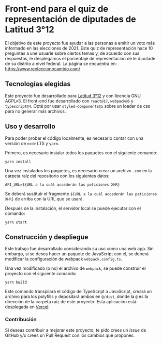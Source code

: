 # Front-end para el quiz de representación de diputades de Latitud 3°12

El objetivo de este proyecto fue ayudar a las personas a emitir un voto más informado en las elecciones de 2021. Este quiz de representación hace 10 preguntas a une usuarie sobre ciertos temas y, de acuerdo con sus respuestas, le desplegamos el porcentaje de representación de le diputade de su distrito a nivel federal. La página se encuentra en: https://www.reeleccionocambio.com/

## Tecnologías elegidas
Este proyecto fue desarrollado para [Latitud 3°12](https://www.latitud312.com/) y con licencia GNU AGPLv3. El front-end fue desarrollado con `react@17`, `webpack@5` y `typescript@4`. Opté por usar `styled-components@5` sobre un loader de css para no generar más archivos.

## Uso y desarrollo
Para poder probar el código localmente, es necesario contar con una versión de `node` LTS y `yarn`.

Primero, es necesario instalar todos los paquetes con el siguiente comando:
```
yarn install
```
Una vez instalados los paquetes, es necesario crear un archivo `.env` en la carpeta raíz del repositorio con los siguientes datos:
```
API_URL=${URL a la cuál accederán las peticiones XHR}
```
Se deberá sustituir el fragmento `${URL a la cuál accederán las peticiones XHR}` de arriba con la URL que se usará.

Después de la instalación, el servidor local se puede ejecutar con el comando:
```
yarn start
```

## Construcción y despliegue
Este trabajo fue desarrollado considerando su uso como una web app. Sin embargo, si se desea hacer un paquete de JavaScript con él, se deberá modificar la configuración de webpack `webpack.config.ts`.

Una vez modificado (o no) el archivo de `webpack`, se puede construir el proyecto con el siguiente comando:
```
yarn build
```
Este comando transpilará el código de TypeScript a JavaScript, creará un archivo para los polyfills y depositará ambos en `@/dist`, donde la `@` es la dirección de la carpeta raíz de este proyecto. Esta aplicación está desplegada en [Vercel](https://vercel.com).

### Contribución
Si deseas contribuir a mejorar este proyecto, te pido crees un *Issue* de GitHub y/o crees un Pull Request con los cambios que propones.
